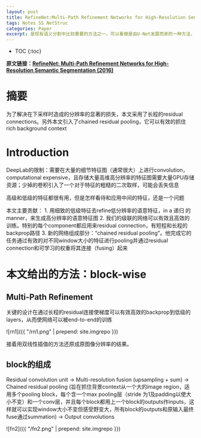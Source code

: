 ```yaml
---
layout: post
title: RefineNet:Multi-Path Refinement Networks for High-Resolution Semantic Segmentation
tags: Notes SS NetStruc 
categories: Paper
excerpt: 是现有语义分割中比较重要的方法之一，可以看做是由U-Net发展而来的一种方法，故而属于编码-解码+跳跃链接的思路，主要的网络结构继承自U-Net，并优化了解码的过程及跳跃链接的处理。
---
```


* TOC
{:toc}

**原文链接：[RefineNet: Multi-Path Refinement Networks for High-Resolution Semantic Segmentation (2016)](https://arxiv.org/pdf/1611.06612.pdf)**

# 摘要

为了解决在下采样时造成的分辨率的显著的损失，本文采用了长程的residual connections。另外本文引入了chained residual pooling，它可以有效的抓住rich background context

# Introduction
DeepLab的限制：需要在大量的细节特征图（通常很大）上进行convolution，computational expensive，且存储大量高维高分辨率的特征图需要大量GPU存储资源；少掉的卷积引入了一个对于特征的粗糙的二次取样，可能会丢失信息

高级和低级的特征都很有用，但是怎样看待和应用中间的特征，还是一个问题

本文主要贡献：
	1. 用细致的低级特征去refine低分辨率的语意特征，in a 递归 的manner，来生成高分辨率的语意特征图
	2. 我们的级联的网络可以有效且高效的训练。特别的每个component都应用来residual connection，有短程和长程的backprop路径
	3. 新的网络组成部分：“chained residual pooling”。他完成它的任务通过有效的对不同window大小的特征进行pooling并通过residual connection和可学习的权重将其连接（fusing）起来

# 本文给出的方法：block-wise

## Multi-Path Refinement
关键的设计在通过长程的residual连接使梯度可以有效高效的backprop到低级的layers，从而使网络可以被end-to-end的训练

![rn1]({{ "/rn1.png" | prepend: site.imgrepo }})

接着用双线性插值的方法还原成原图像分辨率的结果。

## block的组成

Residual convolution unit -> Multi-resolution fusion (upsampling + sum) -> Chained residual pooling (旨在抓住背景context从一个大的image region，适用多个pooling block，每个含一个max pooling层（stride 为1及padding以使大小不变）和一个conv层，并且每个block都用上一个block的outputs作inputs，这样就可以实现window大小不变但感受野变大，所有block的outputs和原输入最终fuse通过summation) -> Output convolutions

![fn2]({{ "/fn2.png" | prepend: site.imgrepo }})